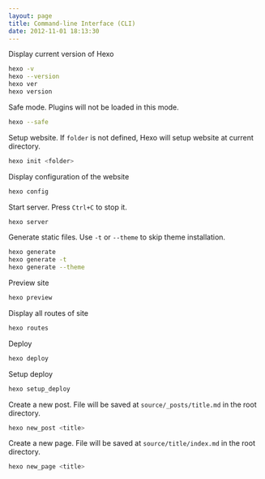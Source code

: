 ```yaml
---
layout: page
title: Command-line Interface (CLI)
date: 2012-11-01 18:13:30
---
```


Display current version of Hexo

``` bash
hexo -v
hexo --version
hexo ver
hexo version
```

Safe mode. Plugins will not be loaded in this mode.

``` bash
hexo --safe
```

Setup website. If `folder` is not defined, Hexo will setup website at current directory.

``` bash
hexo init <folder>
```

Display configuration of the website

``` bash
hexo config
```

Start server. Press `Ctrl+C` to stop it.

``` bash
hexo server
```

Generate static files. Use `-t` or `--theme` to skip theme installation.

``` bash
hexo generate
hexo generate -t
hexo generate --theme
```

Preview site

``` bash
hexo preview
```

Display all routes of site

``` bash
hexo routes
```

Deploy

``` bash
hexo deploy
```

Setup deploy

``` bash
hexo setup_deploy
```

Create a new post. File will be saved at `source/_posts/title.md` in the root directory.

``` bash
hexo new_post <title>
```

Create a new page. File will be saved at `source/title/index.md` in the root directory.

``` bash
hexo new_page <title>
```